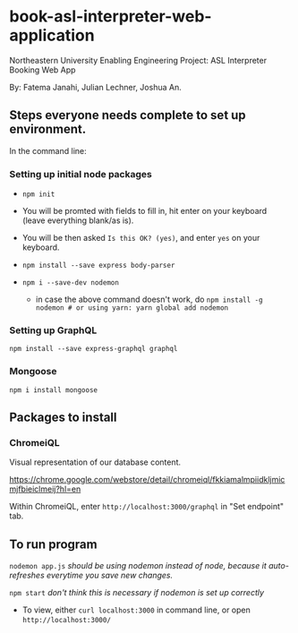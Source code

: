 # book-asl-interpreter-web-application
Northeastern University Enabling Engineering Project: ASL Interpreter Booking Web App

By: Fatema Janahi, Julian Lechner, Joshua An.


## Steps everyone needs complete to set up environment.
In the command line:

### Setting up initial node packages
* `npm init`
* You will be promted with fields to fill in, hit enter on your keyboard (leave everything blank/as is).

* You will be then asked `Is this OK? (yes)`, and enter `yes` on your keyboard.

* `npm install --save express body-parser`
* `npm i --save-dev nodemon`
  * in case the above command doesn't work, do `npm install -g nodemon # or using yarn: yarn global add nodemon`


### Setting up GraphQL
`npm install --save express-graphql graphql`

### Mongoose
`npm i install mongoose`

## Packages to install

### ChromeiQL
Visual representation of our database content.

https://chrome.google.com/webstore/detail/chromeiql/fkkiamalmpiidkljmicmjfbieiclmeij?hl=en

Within ChromeiQL, enter `http://localhost:3000/graphql` in "Set endpoint" tab.


## To run program
`nodemon app.js` *should be using nodemon instead of node, because it auto-refreshes everytime you save new changes.*

`npm start` *don't think this is necessary if nodemon is set up correctly*

* To view, either `curl localhost:3000` in command line, or open `http://localhost:3000/`
